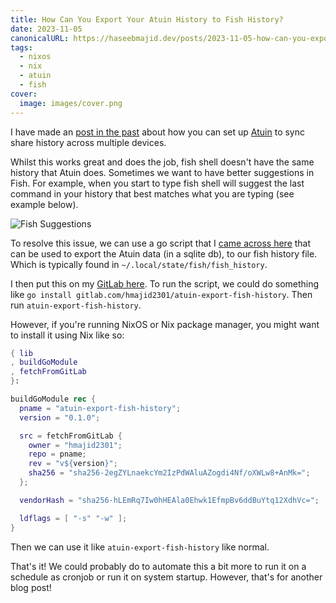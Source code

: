 ```yaml
---
title: How Can You Export Your Atuin History to Fish History?
date: 2023-11-05
canonicalURL: https://haseebmajid.dev/posts/2023-11-05-how-can-you-export-your-atuin-history-to-fish-history
tags:
  - nixos
  - nix
  - atuin
  - fish
cover:
  image: images/cover.png
---
```


I have made an [post in the past](/2023-08-12-how-sync-your-shell-history-with-atuin-in-nix/) about how you can set up
[Atuin](https://atuin.sh/) to sync share history across multiple devices.

Whilst this works great and does the job, fish shell doesn't have the same history that Atuin does. Sometimes
we want to have better suggestions in Fish. For example, when you start to type fish shell will suggest the last command
in your history that best matches what you are typing (see example below).

![Fish Suggestions](./images/suggestions.png)

To resolve this issue, we can use a go script that I 
[came across here](https://github.com/atuinsh/atuin/issues/1073#issuecomment-1610861147) that can be used to export 
the Atuin data (in a sqlite db), to our fish history file. Which is typically found in `~/.local/state/fish/fish_history`.

I then put this on my [GitLab here](https://gitlab.com/hmajid2301/atuin-export-fish-history).
To run the script, we could do something like `go install gitlab.com/hmajid2301/atuin-export-fish-history`. Then run
`atuin-export-fish-history`. 

However, if you're running NixOS or Nix package manager, you might want to install it using Nix like so:

```nix
{ lib
, buildGoModule
, fetchFromGitLab
}:

buildGoModule rec {
  pname = "atuin-export-fish-history";
  version = "0.1.0";

  src = fetchFromGitLab {
    owner = "hmajid2301";
    repo = pname;
    rev = "v${version}";
    sha256 = "sha256-2egZYLnaekcYm2IzPdWAluAZogdi4Nf/oXWLw8+AnMk=";
  };

  vendorHash = "sha256-hLEmRq7Iw0hHEAla0Ehwk1EfmpBv6ddBuYtq12XdhVc=";

  ldflags = [ "-s" "-w" ];
}
```

Then we can use it like `atuin-export-fish-history` like normal.

That's it! We could probably do to automate this a bit more to run it on a schedule as cronjob or run it on system startup.
However, that's for another blog post!

